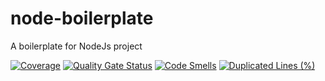 # node-boilerplate

A boilerplate for NodeJs project

[![Coverage](https://sonarcloud.io/api/project_badges/measure?project=FJala-Tr2020_node-boilerplate&metric=coverage)](https://sonarcloud.io/dashboard?id=FJala-Tr2020_node-boilerplate) [![Quality Gate Status](https://sonarcloud.io/api/project_badges/measure?project=FJala-Tr2020_node-boilerplate&metric=alert_status)](https://sonarcloud.io/dashboard?id=FJala-Tr2020_node-boilerplate) [![Code Smells](https://sonarcloud.io/api/project_badges/measure?project=FJala-Tr2020_node-boilerplate&metric=code_smells)](https://sonarcloud.io/dashboard?id=FJala-Tr2020_node-boilerplate) [![Duplicated Lines (%)](https://sonarcloud.io/api/project_badges/measure?project=FJala-Tr2020_node-boilerplate&metric=duplicated_lines_density)](https://sonarcloud.io/dashboard?id=FJala-Tr2020_node-boilerplate)
